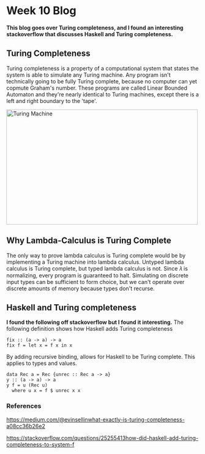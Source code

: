 # Week 10 Blog
**This blog goes over Turing completeness, and I found an interesting stackoverflow that discusses Haskell and Turing completeness.**
## Turing Completeness
Turing completeness is a property of a computational system that states the system is able to simulate any Turing machine. Any program isn't technically going to be fully Turing complete, because no computer can yet copmute Graham's number. These programs are called Linear Bounded Automaton and they're nearly identical to Turing machines, except there is a left and right boundary to the 'tape'. 

<img src="https://www.static-contents.youth4work.com/y4w/Documents/Portfolio/840a7f38-5ce6-4c55-ad6a-bf0e64b9960c.jpg" alt="Turing Machine" class = "alignleft" height = "300" width="500"/>


## Why Lambda-Calculus is Turing Complete
The only way to prove lambda calculus is Turing complete would be by implementing a Turing machine into lambda calculus. Untyped lambda calculus is Turing complete, but typed lambda calculus is not. Since 𝜆 is normalizing, every program is guaranteed to halt. Simulating on discrete input types can be sufficient to form choice, but we can't operate over discrete amounts of memory because types don't recurse.

## Haskell and Turing completeness
**I found the following off stackoverflow but I found it interesting.**
The following definition shows how Haskell adds Turing completeness
```
fix :: (a -> a) -> a
fix f = let x = f x in x
```
By adding recursive binding, allows for Haskell to be Turing complete. This applies to types and values.
```
data Rec a = Rec {unrec :: Rec a -> a}
y :: (a -> a) -> a
y f = u (Rec u)
  where u x = f $ unrec x x
```
### References
https://medium.com/@evinsellinwhat-exactly-is-turing-completeness-a08cc36b26e2

https://stackoverflow.com/questions/25255413how-did-haskell-add-turing-completeness-to-system-f